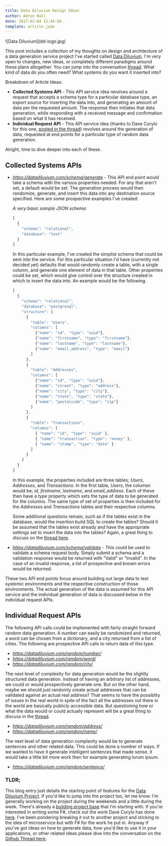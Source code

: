 ```yaml
---
title: Data Diluvium Design Ideas
author: Adron Hall
date: 2017-02-04 12:44:58
template: article.jade
---
```

<div class="image float-right">
    ![Data Diluvium](dd-logo.jpg)
</div>

This post includes a collection of my thoughts on design and architecture of a data generation service project I've started called [Data Diluvium](http://datadiluvium.com). I'm very open to changes, new ideas, or completely different paradigms around these plans altogether. You can jump into the conversation [thread](https://github.com/Adron/datadiluvium/issues/9). What kind of data do you often need? What systems do you want it inserted into?

Breakdown of Article Ideas:

* **Collected Systems API** - This API service idea revolves around a request that accepts a schema type for a particular database type, an export source for inserting the data into, and generating an amount of data per the requested amount. The response then initiates that data generation, while responding with a received message and confirmation based on what it has received.
* **Individual Request API** - This API service idea (thanks to Dave Curylo for this one, [posted in the thread](https://github.com/Adron/datadiluvium/issues/9#issuecomment-276117856)) revolves around the generation of data, requested at end points for a particular type of random data generation.

Alright, time to dive deeper into each of these.

<span class="more"></span>

## Collected Systems APIs

*   *https://datadiluvium.com/schema/generate* - This API end point would take a schema with the various properties needed. For any that aren't set, a default would be set. The generation process would then randomize, generate, and insert this data into any destination source specified. Here are some prospective examples I've created:

    *A very basic sample JSON schema*

    ```javascript
    [
      {
        "schema": "relational",
        "database": "text"
      }
    ]
    ```
    
    In this particular example, I've created the simplist schema that could be sent into the service. For this particular situation I'd have (currently not decided yet) defaults that would randomly create a table, with a single column, and generate one element of data in that table. Other properties could be set, which would give control over the structure created in which to insert the data into. An example would be the following.
    
    ```javascript
    [
      {
        "schema": "relational",
        "database": "postgresql",
        "structure": [
          {
            "table": "Users",
            "columns": [
              {"name": "id", "type": "uuid"},
              {"name": "firstname", "type": "firstname"},
              {"name": "lastname", "type": "lastname"},
              {"name": "email_address", "type": "email"}
            ]
          },
          {
            "table": "Addresses",
            "columns": [
              {"name": "id", "type": "uuid"},
              {"name": "street", "type": "address"},
              {"name": "city", "type": "city"},
              {"name": "state", "type": "state"},
              {"name": "postalcode", "type": "zip"}
            ]
          },
          {
            "table": "Transactions",
            "columns": [
              { "name": "id", "type": "uuid" },
              { "name": "transaction", "type": "money" },
              { "name": "stamp", "type": "date" }
            ]
          }
        ]
      }
    ]
    ```
    
    In this example, the properties included are three tables; *Users*, *Addresses*, and *Transactions*. In the first table, *Users*, the columsn would be; *id*, *firstname*, *lastname*, and *email_address*. Each of these then have a *type* property which sets the type of data to be generated for the columns. The same type of set of properties is then included for the *Addresses* and *Transactions* tables and their respective columns.
    
    Some additional questions remain, such as if the tables exist in the database, would the insertion build SQL to create the tables? Should it be assumed that the tables exist already and have the appropriate settings set to insert the data into the tables? Again, a great thing to discuss on the [thread here](https://github.com/Adron/datadiluvium/issues/9).

* *https://datadiluvium.com/schema/validate* - This could be used to validate a schema request body. Simply submit a schema and a validation response would be returned with "Valid" or "Invalid". In the case of an invalid response, a list of prospective and known errors would be returned.

These two API end points focus around building out large data to test systemic environments and the respective construction of those environments. The actual generation of the data is assumed for this API service and the individual generation of data is discussed below in the individual request APIs.

## Individual Request APIs

The following API calls could be implemented with fairly straight forward random data generation. A number can easily be randomized and returned, a word can be chosen from a dictionary, and a city returned from a list of cities. The following are prospective API calls to return data of this type.

* *https://datadiluvium.com/random/number/*
* *https://datadiluvium.com/random/word/*
* *https://datadiluvium.com/random/city/*

The next level of complexity for data generation would be the slightly structured data generation. Instead of having an arbitrary list of addresses, we could or would prospectively generate one. But on the other hand, maybe we should just randomly create actual addresses that can be validated against an actual real address? That seems to have the possiblity of issues in the real world in spite of the fact all the addresses out there in the world are basically publicly accessible data. But questioning how or what the data would or could actually represent will be a great thing to discuss in the [thread](https://github.com/Adron/datadiluvium/issues/9).

* *https://datadiluvium.com/random/address/*
* *https://datadiluvium.com/random/name/*

The next level of data generation complexity would be to generate sentences and other related data. This could be done a number of ways. If we wanted to have it generate intelligent sentences that made sense, it would take a little bit more work then for example generating lorum ipsum.

* *https://datadiluvium.com/random/sentence/*

### TLDR;

This blog entry just details the starting point of features for the [Data Diluvium Project](http://datadiluvium.com/). If you'd like to jump into the project too, let me know. I'm generally working on the project during the weekends and a little during the week. There's already a [building project base](https://github.com/Adron/datadiluvium) that I'm starting with. If you're interested in writing some F#, check out the work Dave Curylo has done [here](). I've been pondering breaking it out to another project and sticking to the idea of microservice but with F# for the work he put in. Anyway if you've got ideas on how to generate data, how you'd like to use it in your applications, or other related ideas please dive into the conversation on the [Github Thread here](https://github.com/Adron/datadiluvium/issues/9).